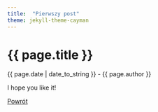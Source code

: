 ```yaml
---
title:  "Pierwszy post"
theme: jekyll-theme-cayman
---
```


<h1>{{ page.title }}</h1>
<p>{{ page.date | date_to_string }} - {{ page.author }}</p>

I hope you like it!

<a href="https://theappfactoryrepo.github.io">Powrót</a>

